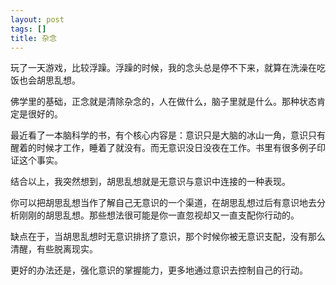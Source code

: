 ```yaml
---
layout: post
tags: []
title: 杂念
---
```


玩了一天游戏，比较浮躁。浮躁的时候，我的念头总是停不下来，就算在洗澡在吃饭也会胡思乱想。

佛学里的基础，正念就是清除杂念的，人在做什么，脑子里就是什么。那种状态肯定是很好的。

最近看了一本脑科学的书，有个核心内容是：意识只是大脑的冰山一角，意识只有醒着的时候才工作，睡着了就没有。而无意识没日没夜在工作。书里有很多例子印证这个事实。

结合以上，我突然想到，胡思乱想就是无意识与意识中连接的一种表现。

你可以把胡思乱想当作了解自己无意识的一个渠道，在胡思乱想过后有意识地去分析刚刚的胡思乱想。那些想法很可能是你一直忽视却又一直支配你行动的。

缺点在于，当胡思乱想时无意识排挤了意识，那个时候你被无意识支配，没有那么清醒，有些脱离现实。

更好的办法还是，强化意识的掌握能力，更多地通过意识去控制自己的行动。

